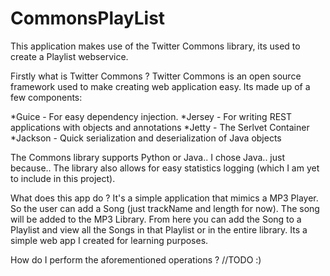 CommonsPlayList
===============

This application makes use of the Twitter Commons library, its used to create a Playlist webservice.

Firstly what is Twitter Commons ?
Twitter Commons is an open source framework used to make creating web application easy. Its made up of a few components:

*Guice - For easy dependency injection.
*Jersey - For writing REST applications with objects and annotations
*Jetty - The Serlvet Container
*Jackson - Quick serialization and deserialization of Java objects

The Commons library supports Python or Java.. I chose Java.. just because..
The library also allows for easy statistics logging (which I am yet to include in this project).

What does this app do ?
It's a simple application that mimics a MP3 Player. So the user can add a Song (just trackName and length for now). The song will be added to the MP3 Library.
From here you can add the Song to a Playlist and view all the Songs in that Playlist or in the entire library.
Its a simple web app I created for learning purposes.

How do I perform the aforementioned operations ?
//TODO :)
